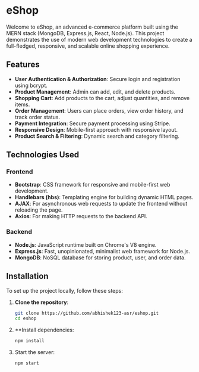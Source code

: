 # eShop

Welcome to eShop, an advanced e-commerce platform built using the MERN stack (MongoDB, Express.js, React, Node.js). This project demonstrates the use of modern web development technologies to create a full-fledged, responsive, and scalable online shopping experience.

## Features

- **User Authentication & Authorization**: Secure login and registration using bcrypt.
- **Product Management**: Admin can add, edit, and delete products.
- **Shopping Cart**: Add products to the cart, adjust quantities, and remove items.
- **Order Management**: Users can place orders, view order history, and track order status.
- **Payment Integration**: Secure payment processing using Stripe.
- **Responsive Design**: Mobile-first approach with responsive layout.
- **Product Search & Filtering**: Dynamic search and category filtering.

## Technologies Used

### Frontend

- **Bootstrap**: CSS framework for responsive and mobile-first web development.
- **Handlebars (hbs)**: Templating engine for building dynamic HTML pages.
- **AJAX**: For asynchronous web requests to update the frontend without reloading the page.
- **Axios**: For making HTTP requests to the backend API.

### Backend

- **Node.js**: JavaScript runtime built on Chrome's V8 engine.
- **Express.js**: Fast, unopinionated, minimalist web framework for Node.js.
- **MongoDB**: NoSQL database for storing product, user, and order data.

## Installation

To set up the project locally, follow these steps:

1. **Clone the repository**:
   ```bash
   git clone https://github.com/abhishek123-asr/eshop.git
   cd eshop

2. **Install dependencies:
   ```bash
   npm install
3. Start the server:
   ```bash
   npm start
